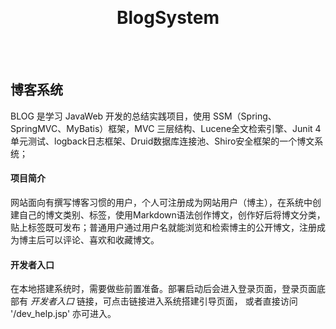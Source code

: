 <p align="center">
	<br/><h1 align="center">BlogSystem<br/></h1><br/><br/>
</p>

## 博客系统

BLOG 是学习 JavaWeb 开发的总结实践项目，使用 SSM（Spring、SpringMVC、MyBatis）框架，MVC 三层结构、Lucene全文检索引擎、Junit 4单元测试、logback日志框架、Druid数据库连接池、Shiro安全框架的一个博文系统；

#### 项目简介

网站面向有撰写博客习惯的用户，个人可注册成为网站用户（博主），在系统中创建自己的博文类别、标签，使用Markdown语法创作博文，创作好后将博文分类，贴上标签既可发布；普通用户通过用户名就能浏览和检索博主的公开博文，注册成为博主后可以评论、喜欢和收藏博文。

#### 开发者入口

在本地搭建系统时，需要做些前置准备。部署启动后会进入登录页面，登录页面底部有 *开发者入口* 链接，可点击链接进入系统搭建引导页面，
或者直接访问 '/dev_help.jsp' 亦可进入。


